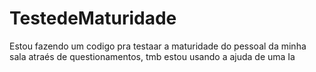 # TestedeMaturidade
Estou fazendo um codigo pra testaar a maturidade do pessoal da minha sala atraés de questionamentos, tmb estou usando a ajuda de uma Ia
